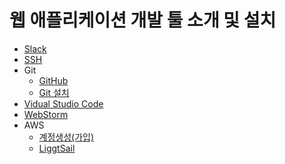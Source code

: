 # 웹 애플리케이션 개발 툴 소개 및 설치

* [Slack](./slack/)
* [SSH](./ssh/)
* Git
    * [GitHub](./git/github.md)
    * [Git 설치](./git/)    
* [Vidual Studio Code](./vscode/)
* [WebStorm](./webstorm/)
* AWS
    * [계정생성(가입)](./aws/create-account.md)
    * [LiggtSail](./aws/lightsail.md)

